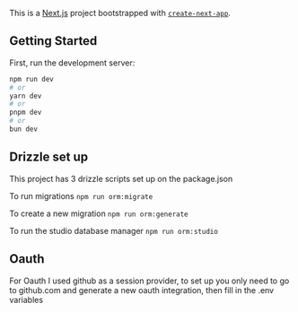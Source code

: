 This is a [Next.js](https://nextjs.org/) project bootstrapped with [`create-next-app`](https://github.com/vercel/next.js/tree/canary/packages/create-next-app).

## Getting Started

First, run the development server:

```bash
npm run dev
# or
yarn dev
# or
pnpm dev
# or
bun dev
```

## Drizzle set up

This project has 3 drizzle scripts set up on the package.json

To run migrations
`npm run orm:migrate`

To create a new migration
`npm run orm:generate`

To run the studio database manager
`npm run orm:studio`

## Oauth

For Oauth I used github as a session provider, to set up you only need to go to github.com and generate a new oauth integration, then fill in the
.env variables

